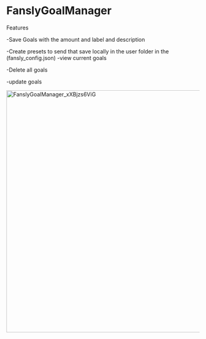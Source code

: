 # FanslyGoalManager

Features

-Save Goals with the amount and label and description

-Create presets to send that save locally in the user folder in the (fansly_config.json) 
-view current goals

-Delete all goals

-update goals


<img width="1002" height="632" alt="FanslyGoalManager_xXBjzs6ViG" src="https://github.com/user-attachments/assets/773163fc-53ff-41dd-b407-8247ea55b8e1" />

